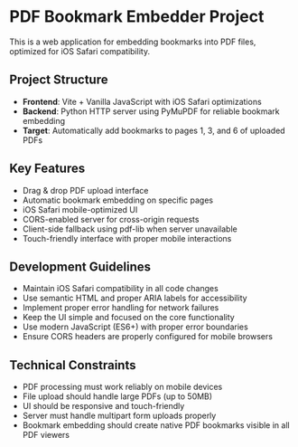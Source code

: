<!-- Use this file to provide workspace-specific custom instructions to Copilot. For more details, visit https://code.visualstudio.com/docs/copilot/copilot-customization#_use-a-githubcopilotinstructionsmd-file -->

# PDF Bookmark Embedder Project

This is a web application for embedding bookmarks into PDF files, optimized for iOS Safari compatibility.

## Project Structure
- **Frontend**: Vite + Vanilla JavaScript with iOS Safari optimizations
- **Backend**: Python HTTP server using PyMuPDF for reliable bookmark embedding
- **Target**: Automatically add bookmarks to pages 1, 3, and 6 of uploaded PDFs

## Key Features
- Drag & drop PDF upload interface
- Automatic bookmark embedding on specific pages
- iOS Safari mobile-optimized UI
- CORS-enabled server for cross-origin requests
- Client-side fallback using pdf-lib when server unavailable
- Touch-friendly interface with proper mobile interactions

## Development Guidelines
- Maintain iOS Safari compatibility in all code changes
- Use semantic HTML and proper ARIA labels for accessibility
- Implement proper error handling for network failures
- Keep the UI simple and focused on the core functionality
- Use modern JavaScript (ES6+) with proper error boundaries
- Ensure CORS headers are properly configured for mobile browsers

## Technical Constraints
- PDF processing must work reliably on mobile devices
- File upload should handle large PDFs (up to 50MB)
- UI should be responsive and touch-friendly
- Server must handle multipart form uploads properly
- Bookmark embedding should create native PDF bookmarks visible in all PDF viewers
